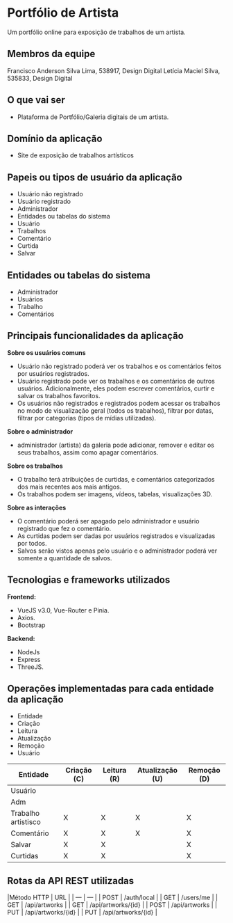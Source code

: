 # Portfólio de Artista
Um portfólio online para exposição de trabalhos de um artista.

## Membros da equipe
Francisco Anderson Silva Lima, 538917, Design Digital
Letícia Maciel Silva, 535833, Design Digital

## O que vai ser
- Plataforma de Portfólio/Galeria digitais de um artista.

## Domínio da aplicação
- Site de exposição de trabalhos artísticos

## Papeis ou tipos de usuário da aplicação

- Usuário não registrado
- Usuário registrado
- Administrador
- Entidades ou tabelas do sistema
- Usuário
- Trabalhos
- Comentário
- Curtida
- Salvar

## Entidades ou tabelas do sistema
- Administrador
- Usuários
- Trabalho
- Comentários

## Principais funcionalidades da aplicação
**Sobre os usuários comuns**
- Usuário não registrado poderá ver os trabalhos e os comentários feitos por usuários registrados.
- Usuário registrado pode ver os trabalhos e os comentários de outros usuários. Adicionalmente, eles podem escrever comentários, curtir e salvar os trabalhos favoritos.
- Os usuários não registrados e registrados podem acessar os trabalhos no modo de visualização geral (todos os trabalhos), filtrar por datas, filtrar por categorias (tipos de mídias utilizadas).


**Sobre o administrador**
-  administrador (artista) da galeria pode adicionar, remover e editar os seus trabalhos, assim como apagar comentários.

**Sobre os trabalhos**
- O trabalho terá atribuições de curtidas,  e comentários categorizados dos mais recentes aos mais antigos.
- Os trabalhos podem ser imagens, vídeos, tabelas, visualizações 3D.


**Sobre as interações**
- O comentário poderá ser apagado pelo administrador e usuário registrado que fez o comentário.
- As curtidas podem ser dadas por usuários registrados e visualizadas por todos.
- Salvos serão vistos apenas pelo usuário e o administrador poderá ver somente a quantidade de salvos.

## Tecnologias e frameworks utilizados
**Frontend:**
- VueJS v3.0, Vue-Router e Pinia.
- Axios.
- Bootstrap

**Backend:**
- NodeJs
- Express
- ThreeJS.

## Operações implementadas para cada entidade da aplicação

- Entidade  
- Criação
- Leitura
- Atualização
- Remoção
- Usuário

| Entidade | Criação (C) | Leitura (R) | Atualização (U) | Remoção (D) |
| ------------- | ------------- | ------------- | ------------- | ------------- |
| Usuário  |  |  |  |  |
| Adm |  |  |  |  |
| Trabalho artistisco | X  | X  | X  | X  |
| Comentário | X  | X  | X  | X  |
| Salvar | X  | X  |   | X  |
| Curtidas | X  | X  |   | X  |



## Rotas da API REST utilizadas
|Método HTTP | URL |
| — | — |
| POST  | /auth/local |
| GET | /users/me |
| GET | /api/artworks |
| GET | /api/artworks/{id} |
| POST | /api/artworks |
| PUT | /api/artworks/{id} |
| PUT | /api/artworks/{id} |

